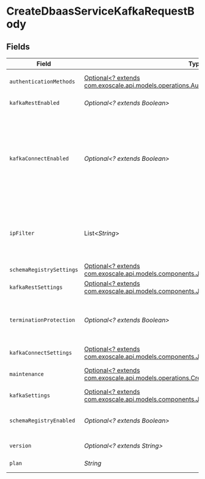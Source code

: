 # CreateDbaasServiceKafkaRequestBody


## Fields

| Field                                                                                                                                                      | Type                                                                                                                                                       | Required                                                                                                                                                   | Description                                                                                                                                                |
| ---------------------------------------------------------------------------------------------------------------------------------------------------------- | ---------------------------------------------------------------------------------------------------------------------------------------------------------- | ---------------------------------------------------------------------------------------------------------------------------------------------------------- | ---------------------------------------------------------------------------------------------------------------------------------------------------------- |
| `authenticationMethods`                                                                                                                                    | [Optional<? extends com.exoscale.api.models.operations.AuthenticationMethods>](../../models/operations/AuthenticationMethods.md)                           | :heavy_minus_sign:                                                                                                                                         | Kafka authentication methods                                                                                                                               |
| `kafkaRestEnabled`                                                                                                                                         | *Optional<? extends Boolean>*                                                                                                                              | :heavy_minus_sign:                                                                                                                                         | Enable Kafka-REST service                                                                                                                                  |
| `kafkaConnectEnabled`                                                                                                                                      | *Optional<? extends Boolean>*                                                                                                                              | :heavy_minus_sign:                                                                                                                                         | Allow clients to connect to kafka_connect from the public internet for service nodes that are in a project VPC or another type of private network          |
| `ipFilter`                                                                                                                                                 | List<*String*>                                                                                                                                             | :heavy_minus_sign:                                                                                                                                         | Allow incoming connections from CIDR address block, e.g. '10.20.0.0/16'                                                                                    |
| `schemaRegistrySettings`                                                                                                                                   | [Optional<? extends com.exoscale.api.models.components.JsonSchemaSchemaRegistry>](../../models/components/JsonSchemaSchemaRegistry.md)                     | :heavy_minus_sign:                                                                                                                                         | N/A                                                                                                                                                        |
| `kafkaRestSettings`                                                                                                                                        | [Optional<? extends com.exoscale.api.models.components.JsonSchemaKafkaRest>](../../models/components/JsonSchemaKafkaRest.md)                               | :heavy_minus_sign:                                                                                                                                         | N/A                                                                                                                                                        |
| `terminationProtection`                                                                                                                                    | *Optional<? extends Boolean>*                                                                                                                              | :heavy_minus_sign:                                                                                                                                         | Service is protected against termination and powering off                                                                                                  |
| `kafkaConnectSettings`                                                                                                                                     | [Optional<? extends com.exoscale.api.models.components.JsonSchemaKafkaConnect>](../../models/components/JsonSchemaKafkaConnect.md)                         | :heavy_minus_sign:                                                                                                                                         | N/A                                                                                                                                                        |
| `maintenance`                                                                                                                                              | [Optional<? extends com.exoscale.api.models.operations.CreateDbaasServiceKafkaMaintenance>](../../models/operations/CreateDbaasServiceKafkaMaintenance.md) | :heavy_minus_sign:                                                                                                                                         | Automatic maintenance settings                                                                                                                             |
| `kafkaSettings`                                                                                                                                            | [Optional<? extends com.exoscale.api.models.components.JsonSchemaKafka>](../../models/components/JsonSchemaKafka.md)                                       | :heavy_minus_sign:                                                                                                                                         | N/A                                                                                                                                                        |
| `schemaRegistryEnabled`                                                                                                                                    | *Optional<? extends Boolean>*                                                                                                                              | :heavy_minus_sign:                                                                                                                                         | Enable Schema-Registry service                                                                                                                             |
| `version`                                                                                                                                                  | *Optional<? extends String>*                                                                                                                               | :heavy_minus_sign:                                                                                                                                         | Kafka major version                                                                                                                                        |
| `plan`                                                                                                                                                     | *String*                                                                                                                                                   | :heavy_check_mark:                                                                                                                                         | Subscription plan                                                                                                                                          |